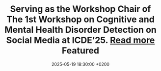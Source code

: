 ---
title: >-
   Serving as the Workshop Chair of The 1st Workshop on Cognitive and Mental Health Disorder Detection on Social Media at ICDE’25.
    <a href="https://cmhsm.my.canva.site/">Read more <i class="fas fa-angle-double-right"></i></a>
    <span class="badge badge-pill badge-info">Featured</span>
date: 2025-05-19 18:30:00 +0200
---